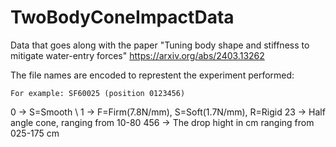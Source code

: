 # TwoBodyConeImpactData
Data that goes along with the paper "Tuning body shape and stiffness to mitigate water-entry forces" https://arxiv.org/abs/2403.13262 


The file names are encoded to represtent the experiment performed:

    For example: SF60025 (position 0123456)

0 -> S=Smooth \\
1 -> F=Firm(7.8N/mm), S=Soft(1.7N/mm), R=Rigid
23 -> Half angle cone, ranging from 10-80
456 -> The drop hight in cm ranging from 025-175 cm 
